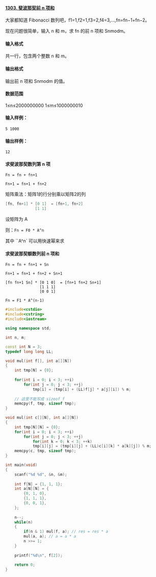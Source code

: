 #### [1303. 斐波那契前 n 项和](https://www.acwing.com/problem/content/1305/)



大家都知道 Fibonacci 数列吧，f1=1,f2=1,f3=2,f4=3,…,fn=fn−1+fn−2。

现在问题很简单，输入 n 和 m，求 fn 的前 n 项和 Snmodm。

#### 输入格式

共一行，包含两个整数 n 和 m。

#### 输出格式

输出前 n 项和 Snmodm 的值。

#### 数据范围

1≤n≤2000000000
1≤m≤1000000010

#### 输入样例：

```
5 1000
```

#### 输出样例：

```
12
```



#### 求斐波那契数列第 n 项

`Fn = fn + fn+1`

`Fn+1 = fn+1 + fn+2`

矩阵乘法：矩阵1的行分别乘以矩阵2的列

```cpp
[fn, fn+1] * [0 1]  = [fn+1, fn+2]
    		 [1 1]
```

设矩阵为 A

则：`Fn = F0 * A^n` 

其中  ``A^n` 可以用快速幂来求

#### 求斐波那契额数列前 n 项和

`Fn = fn + fn+1 + Sn`

`Fn+1 = fn+1 + fn+2 + Sn+1`

```
[fn fn+1 Sn] * [0 1 0]  = [fn+1 fn+2 Sn+1]
			   [1 1 1]  
               [0 0 1] 
```

`Fn = F1 * A^(n-1)`



```cpp
#include<cstdio>
#include<cstring>
#include<iostream>

using namespace std;

int n, m;

const int N = 3;
typedef long long LL;

void mul(int f[], int a[][N])
{
    int tmp[N] = {0};
    
    for(int i = 0; i < 3; ++i)
        for(int j = 0; j < 3; ++j)
            tmp[i] = (tmp[i] + (LL)f[j] * a[j][i]) % m;
            
    // 这里不能写成 sizeof f 
    memcpy(f, tmp, sizeof tmp);
}

void mul(int c[][N], int a[][N])
{
    int tmp[N][N] = {0};
    for(int i = 0; i < 3; ++i)
        for(int j = 0; j < 3; ++j)
            for(int k = 0; k < 3; ++k)
            tmp[i][j] = (tmp[i][j] + (LL)c[i][k] * a[k][j]) % m;
    memcpy(c, tmp, sizeof tmp);
}

int main(void)
{
    scanf("%d %d", &n, &m);
    
    int f[N] = {1, 1, 1};
    int a[N][N] = {
        {0, 1, 0},
        {1, 1, 1},
        {0, 0, 1},
    };
    
    n--;
    while(n)
    {
        if(n & 1) mul(f, a); // res = res * a
        mul(a, a); // a = a * a
        n >>= 1;
    }
    
    printf("%d\n", f[2]);
    
    return 0;
}
```



